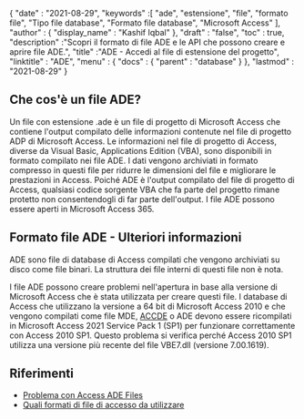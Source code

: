 {
  "date" : "2021-08-29",
  "keywords" :[ "ade", "estensione", "file", "formato file", "Tipo file database", "Formato file database", "Microsoft Access" ],
  "author" : {
    "display_name" : "Kashif Iqbal"
},
  "draft" : "false",
  "toc" : true,
  "description" :"Scopri il formato di file ADE e le API che possono creare e aprire file ADE.",
  "title" :"ADE - Accedi al file di estensione del progetto",
  "linktitle" : "ADE",
  "menu" : {
    "docs" : {
      "parent" : "database"
}
},
  "lastmod" : "2021-08-29"
}

## Che cos'è un file ADE?

Un file con estensione .ade è un file di progetto di Microsoft Access che contiene l'output compilato delle informazioni contenute nel file di progetto ADP di Microsoft Access. Le informazioni nel file di progetto di Access, diverse da Visual Basic, Applications Edition (VBA), sono disponibili in formato compilato nei file ADE. I dati vengono archiviati in formato compresso in questi file per ridurre le dimensioni del file e migliorare le prestazioni in Access. Poiché ADE è l'output compilato del file di progetto di Access, qualsiasi codice sorgente VBA che fa parte del progetto rimane protetto non consentendogli di far parte dell'output. I file ADE possono essere aperti in Microsoft Access 365.

## Formato file ADE - Ulteriori informazioni

ADE sono file di database di Access compilati che vengono archiviati su disco come file binari. La struttura dei file interni di questi file non è nota.

I file ADE possono creare problemi nell'apertura in base alla versione di Microsoft Access che è stata utilizzata per creare questi file. I database di Access che utilizzano la versione a 64 bit di Microsoft Access 2010 e che vengono compilati come file MDE, [ACCDE](/it/database/accede/) o ADE devono essere ricompilati in Microsoft Access 2021 Service Pack 1 (SP1) per funzionare correttamente con Access 2010 SP1. Questo problema si verifica perché Access 2010 SP1 utilizza una versione più recente del file VBE7.dll (versione 7.00.1619).

## Riferimenti

* [Problema con Access ADE Files](https://learn.microsoft.com/en-us/office/troubleshoot/access/error-run-compiled-mde-accde-ade)
* [Quali formati di file di accesso da utilizzare](https://support.microsoft.com/en-us/office/which-access-file-format-should-i-use-012d9ab3-d14c-479e-b617-be66f9070b41)

